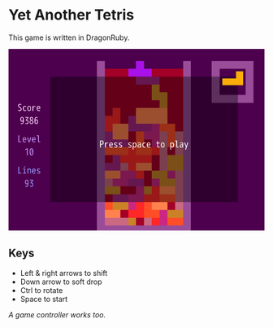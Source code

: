 # Yet Another Tetris

This game is written in DragonRuby.

![press space to start](start.png)

## Keys

- Left & right arrows to shift
- Down arrow to soft drop
- Ctrl to rotate
- Space to start

_A game controller works too._
